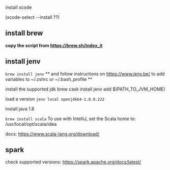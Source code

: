 install xcode

(xcode-select --install ??)

## install brew
**copy the script from https://brew.sh/index_it**

## install jenv
```brew install jenv```
** and follow instructions on https://www.jenv.be/ to add variables to ~/.zshrc or ~/.bash_profile **

install the supported jdk
brew cask install <thejavaversion>
jenv add $(PATH_TO_JVM_HOME)

load a version
```jenv local openjdk64-1.8.0.222```

install java 1.8

```brew install scala```
To use with IntelliJ, set the Scala home to:
/usr/local/opt/scala/idea

docs:
https://www.scala-lang.org/download/

## spark
check supported versions:
https://spark.apache.org/docs/latest/
